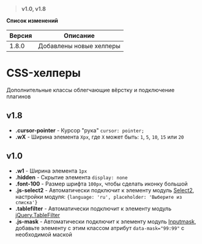> **v1.0, v1.8**

**Список изменений**

Версия | Описание
--- | ---
1.8.0 | Добавлены новые хелперы

# CSS-хелперы

Дополнительные классы облегчающие вёрстку и подключение плагинов
## **v1.8**
- **.cursor-pointer** - Курсор "рука" `cursor: pointer;`
- **.wX** - Ширина элемента `Xpx`, где `X` может быть: `1`, `5`, `10`, `15` или `20`

## **v1.0**
- **.w1** - Ширина элемента `1px`
- **.hidden** - Скрытие элемента `display: none`
- **.font-100** - Размер шрифта `100px`, чтобы сделать иконку большой
- **.js-select2** - Автоматически подключит к элементу модуль [Select2](https://github.com/select2/select2), настройки модуля: `{language: 'ru', placeholder: 'Выберите из списка'}`
- **.tablefilter** - Автоматически подключит к элементу модуль [jQuery.TableFilter](https://github.com/DimNS/jQuery.TableFilter)
- **.js-mask** - Автоматически подключит к элементу модуль [Inputmask](https://github.com/RobinHerbots/Inputmask), добавьте элементу с этим классом атрибут `data-mask="99:99"` с необходимой маской